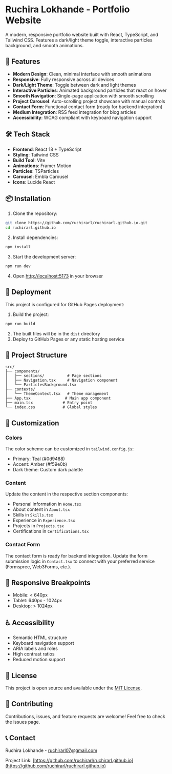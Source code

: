 # Ruchira Lokhande - Portfolio Website

A modern, responsive portfolio website built with React, TypeScript, and Tailwind CSS. Features a dark/light theme toggle, interactive particles background, and smooth animations.

## 🚀 Features

- **Modern Design**: Clean, minimal interface with smooth animations
- **Responsive**: Fully responsive across all devices
- **Dark/Light Theme**: Toggle between dark and light themes
- **Interactive Particles**: Animated background particles that react on hover
- **Smooth Navigation**: Single-page application with smooth scrolling
- **Project Carousel**: Auto-scrolling project showcase with manual controls
- **Contact Form**: Functional contact form (ready for backend integration)
- **Medium Integration**: RSS feed integration for blog articles
- **Accessibility**: WCAG compliant with keyboard navigation support

## 🛠️ Tech Stack

- **Frontend**: React 18 + TypeScript
- **Styling**: Tailwind CSS
- **Build Tool**: Vite
- **Animations**: Framer Motion
- **Particles**: TSParticles
- **Carousel**: Embla Carousel
- **Icons**: Lucide React

## 📦 Installation

1. Clone the repository:
```bash
git clone https://github.com/ruchirarl/ruchirarl.github.io.git
cd ruchirarl.github.io
```

2. Install dependencies:
```bash
npm install
```

3. Start the development server:
```bash
npm run dev
```

4. Open [http://localhost:5173](http://localhost:5173) in your browser

## 🚀 Deployment

This project is configured for GitHub Pages deployment:

1. Build the project:
```bash
npm run build
```

2. The built files will be in the `dist` directory
3. Deploy to GitHub Pages or any static hosting service

## 📁 Project Structure

```
src/
├── components/
│   ├── sections/          # Page sections
│   ├── Navigation.tsx     # Navigation component
│   └── ParticlesBackground.tsx
├── contexts/
│   └── ThemeContext.tsx   # Theme management
├── App.tsx               # Main app component
├── main.tsx             # Entry point
└── index.css            # Global styles
```

## 🎨 Customization

### Colors
The color scheme can be customized in `tailwind.config.js`:
- Primary: Teal (#0d9488)
- Accent: Amber (#f59e0b)
- Dark theme: Custom dark palette

### Content
Update the content in the respective section components:
- Personal information in `Home.tsx`
- About content in `About.tsx`
- Skills in `Skills.tsx`
- Experience in `Experience.tsx`
- Projects in `Projects.tsx`
- Certifications in `Certifications.tsx`

### Contact Form
The contact form is ready for backend integration. Update the form submission logic in `Contact.tsx` to connect with your preferred service (Formspree, Web3Forms, etc.).

## 📱 Responsive Breakpoints

- Mobile: < 640px
- Tablet: 640px - 1024px
- Desktop: > 1024px

## ♿ Accessibility

- Semantic HTML structure
- Keyboard navigation support
- ARIA labels and roles
- High contrast ratios
- Reduced motion support

## 📄 License

This project is open source and available under the [MIT License](LICENSE).

## 🤝 Contributing

Contributions, issues, and feature requests are welcome! Feel free to check the issues page.

## 📞 Contact

Ruchira Lokhande - [ruchirarl07@gmail.com](mailto:ruchirarl07@gmail.com)

Project Link: [https://github.com/ruchirarl/ruchirarl.github.io](https://github.com/ruchirarl/ruchirarl.github.io)

